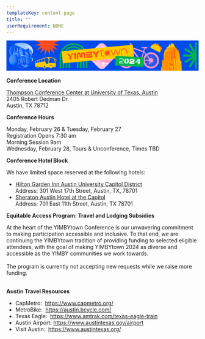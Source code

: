 ```yaml
---
templateKey: content-page
title: ""
userRequirement: NONE
---
```

![](ytown_banner.webp)

**Conference Location**

[Thompson Conference Center at University of Texas, Austin](https://thompsoncenter.utexas.edu/)\
2405 Robert Dedman Dr.\
Austin, TX 78712

**Conference Hours**

Monday, February 26 & Tuesday, February 27\
Registration Opens 7:30 am\
Morning Session 9am\
Wednesday, February 28, Tours & Unconference, Times TBD

**Conference Hotel Block** 

We have limited space reserved at the following hotels:

* [Hilton Garden Inn Austin University Capitol District](https://www.hilton.com/en/attend-my-event/yimbytown2024atthehiltongardeninn/)\
  Address: 301 West 17th Street, Austin, TX, 78701
* [Sheraton Austin Hotel at the Capitol](https://book.passkey.com/e/50732740)\
  Address: 701 East 11th Street, Austin, TX 78701

**Equitable Access Program: Travel and Lodging Subsidies**

At the heart of the YIMBYtown Conference is our unwavering commitment to making participation accessible and inclusive. To that end, we are continuing the YIMBYtown tradition of providing funding to selected eligible attendees, with the goal of making YIMBYtown 2024 as diverse and accessible as the YIMBY communities we work towards. \
\
The program is currently not accepting new requests while we raise more funding. 

\
**Austin Travel Resources** 

* CapMetro:  <https://www.capmetro.org/>
* MetroBike:  <https://austin.bcycle.com/>
* Texas Eagle:  <https://www.amtrak.com/texas-eagle-train>
* Austin Airport: <https://www.austintexas.gov/airport>
* Visit Austin:  <https://www.austintexas.org/>